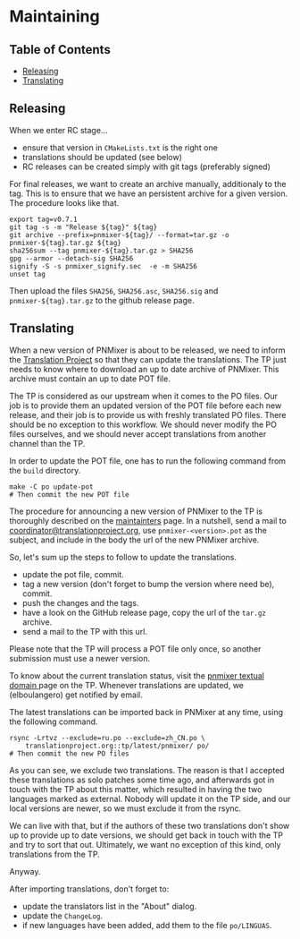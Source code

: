Maintaining
===========

Table of Contents
-----------------

* [Releasing](#releasing)
* [Translating](#translating)

Releasing
---------

When we enter RC stage...

- ensure that version in `CMakeLists.txt` is the right one
- translations should be updated (see below)
- RC releases can be created simply with git tags (preferably signed)

For final releases, we want to create an archive manually, additionaly to the
tag. This is to ensure that we have an persistent archive for a given version.
The procedure looks like that.

	export tag=v0.7.1
	git tag -s -m "Release ${tag}" ${tag}
	git archive --prefix=pnmixer-${tag}/ --format=tar.gz -o pnmixer-${tag}.tar.gz ${tag}
	sha256sum --tag pnmixer-${tag}.tar.gz > SHA256
	gpg --armor --detach-sig SHA256
	signify -S -s pnmixer_signify.sec  -e -m SHA256
	unset tag

Then upload the files `SHA256`, `SHA256.asc`, `SHA256.sig` and
`pnmixer-${tag}.tar.gz` to the github release page.

Translating
-----------

When a new version of PNMixer is about to be released, we need to inform the
[Translation Project](http://translationproject.org) so that they can update
the translations. The TP just needs to know where to download an up to date
archive of PNMixer. This archive must contain an up to date POT file.

The TP is considered as our upstream when it comes to the PO files. Our job
is to provide them an updated version of the POT file before each new release,
and their job is to provide us with freshly translated PO files. There should
be no exception to this workflow. We should never modify the PO files ourselves,
and we should never accept translations from another channel than the TP.

In order to update the POT file, one has to run the following command from the
`build` directory.

	make -C po update-pot
	# Then commit the new POT file

The procedure for announcing a new version of PNMixer to the TP is thoroughly
described on the [maintainters](http://translationproject.org/html/maintainers.html)
page. In a nutshell, send a mail to <coordinator@translationproject.org>, use
`pnmixer-<version>.pot` as the subject, and include in the body the url of the
new PNMixer archive.

So, let's sum up the steps to follow to update the translations.

- update the pot file, commit.
- tag a new version (don't forget to bump the version where need be), commit.
- push the changes and the tags.
- have a look on the GitHub release page, copy the url of the `tar.gz` archive.
- send a mail to the TP with this url.

Please note that the TP will process a POT file only once, so another submission
must use a newer version.

To know about the current translation status, visit the [pnmixer textual domain
](https://translationproject.org/domain/pnmixer.html) page on the TP.
Whenever translations are updated, we (elboulangero) get notified by email.

The latest translations can be imported back in PNMixer at any time, using
the following command.

	rsync -Lrtvz --exclude=ru.po --exclude=zh_CN.po \
	    translationproject.org::tp/latest/pnmixer/ po/
	# Then commit the new PO files

As you can see, we exclude two translations. The reason is that I accepted these
translations as solo patches some time ago, and afterwards got in touch with the
TP about this matter, which resulted in having the two languages marked as external.
Nobody will update it on the TP side, and our local versions are newer, so we must
exclude it from the rsync.

We can live with that, but if the authors of these two translations don't show up
to provide up to date versions, we should get back in touch with the TP and try
to sort that out. Ultimately, we want no exception of this kind, only translations
from the TP.

Anyway.

After importing translations, don't forget to:

- update the translators list in the "About" dialog.
- update the `ChangeLog`.
- if new languages have been added, add them to the file `po/LINGUAS`.
